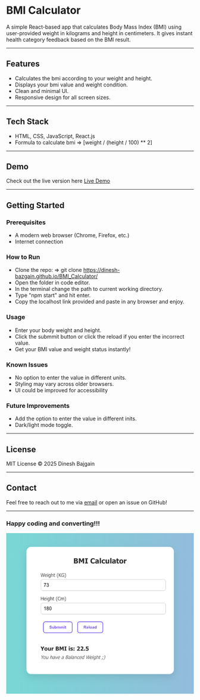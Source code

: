 # BMI Calculator

A simple React-based app that calculates Body Mass Index (BMI) using user-provided weight in kilograms and height in centimeters. It gives instant health category feedback based on the BMI result.

---

## Features

- Calculates the bmi according to your weight and height.
- Displays your bmi value and weight condition.
- Clean and minimal UI.
- Responsive design for all screen sizes.

---

## Tech Stack

- HTML, CSS, JavaScript, React.js
- Formula to calculate bmi => [weight / (height / 100) ** 2]

---

## Demo

Check out the live version here [Live Demo](https://dinesh-bazgain.github.io/BMI_Calculator/)

---

## Getting Started

### Prerequisites

- A modern web browser (Chrome, Firefox, etc.)
- Internet connection

### How to Run

- Clone the repo: => git clone https://dinesh-bazgain.github.io/BMI_Calculator/
- Open the folder in code editor.
- In the terminal change the path to current working directory.
- Type "npm start" and hit enter.
- Copy the localhost link provided and paste in any browser and enjoy.

### Usage

- Enter your body weight and height.
- Click the submmit button or click the reload if you enter the incorrect value.
- Get your BMI value and weight status instantly!

### Known Issues

- No option to enter the value in different units.
- Styling may vary across older browsers.
- UI could be improved for accessibility

### Future Improvements

- Add the option to enter the value in different inits.
- Dark/light mode toggle.

---

## License

MIT License © 2025 Dinesh Bajgain

---

## Contact

Feel free to reach out to me via [email](dinesh.bazgain@gmail.com) or open an issue on GitHub!

---

### Happy coding and converting!!!

![Demo image of the project](assets/images/demo_image.png)
